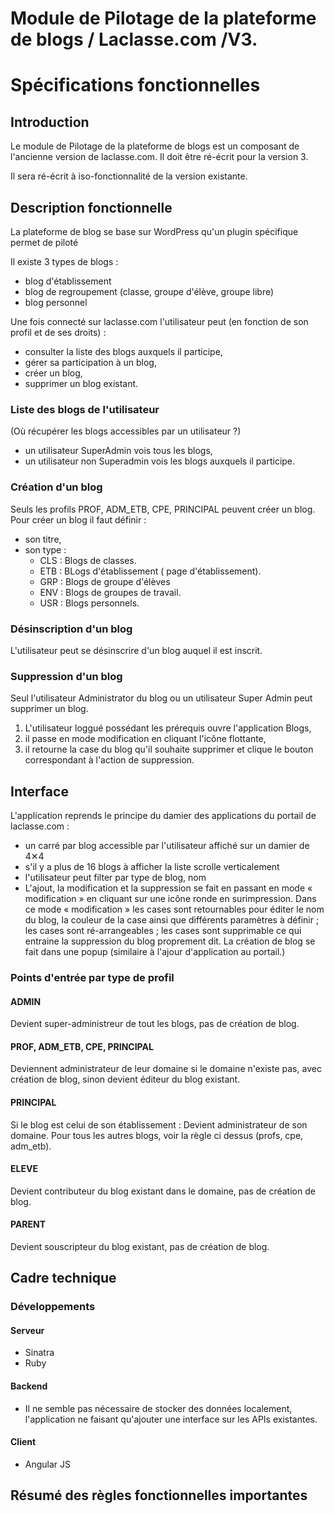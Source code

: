 # Module de Pilotage de la plateforme de blogs / Laclasse.com /V3.
# Spécifications fonctionnelles

## Introduction

Le module de Pilotage de la plateforme de blogs est un composant de l'ancienne version de laclasse.com. Il doit être ré-écrit pour la version 3.

Il sera ré-écrit à iso-fonctionnalité de la version existante.

## Description fonctionnelle

La plateforme de blog se base sur WordPress qu'un plugin spécifique permet de piloté

Il existe 3 types de blogs :
* blog d'établissement
* blog de regroupement (classe, groupe d'élève, groupe libre)
* blog personnel

Une fois connecté sur laclasse.com l'utilisateur peut (en fonction de son profil et de ses droits) :
* consulter la liste des blogs auxquels il participe,
* gérer sa participation à un blog,
* créer un blog,
* supprimer un blog existant.

### Liste des blogs de l'utilisateur
(Où récupérer les blogs accessibles par un utilisateur ?)

* un utilisateur SuperAdmin vois tous les blogs,
* un utilisateur non Superadmin vois les blogs auxquels il participe.

### Création d'un blog
Seuls les profils PROF, ADM_ETB, CPE, PRINCIPAL peuvent créer un blog.
Pour créer un blog il faut définir :
* son titre,
* son type :
  - CLS : Blogs de classes.
  - ETB : BLogs d'établissement ( page d'établissement).
  - GRP : Blogs de groupe d'élèves
  - ENV : Blogs de groupes de travail.
  - USR : Blogs personnels.


### Désinscription d'un blog
L'utilisateur peut se désinscrire d'un blog auquel il est inscrit.

### Suppression d'un blog
Seul l'utilisateur Administrator du blog ou un utilisateur Super Admin peut supprimer un blog.

1. L'utilisateur loggué possédant les prérequis ouvre l'application Blogs,
2. il passe en mode modification en cliquant l'icône flottante,
3. il retourne la case du blog qu'il souhaite supprimer et clique le bouton correspondant à l'action de suppression.

## Interface

L'application reprends le principe du damier des applications du portail de laclasse.com :
* un carré par blog accessible par l'utilisateur affiché sur un damier de 4✕4
* s'il y a plus de 16 blogs à afficher la liste scrolle verticalement
* l'utilisateur peut filter par type de blog, nom
* L'ajout, la modification et la suppression se fait en passant en mode « modification » en cliquant sur une icône ronde en surimpression. Dans ce mode « modification » les cases sont retournables pour éditer le nom du blog, la couleur de la case ainsi que différents paramètres à définir ; les cases sont ré-arrangeables ; les cases sont supprimable ce qui entraine la suppression du blog proprement dit. La création de blog se fait dans une popup (similaire à l'ajour d'application au portail.)

### Points d'entrée par type de profil

#### ADMIN
Devient super-administreur de tout les blogs, pas de création de blog.

#### PROF, ADM_ETB, CPE, PRINCIPAL
Deviennent administrateur de leur domaine si le domaine n'existe pas,
avec création de blog, sinon devient éditeur du blog existant.

#### PRINCIPAL
Si le blog est celui de son établissement : Devient administrateur de son domaine.
Pour tous les autres blogs, voir la règle ci dessus (profs, cpe, adm_etb).

#### ELEVE
Devient contributeur du blog existant dans le domaine, pas de création de blog.

#### PARENT
Devient souscripteur du blog existant, pas de création de blog.

## Cadre technique

### Développements

#### Serveur

  - Sinatra
  - Ruby

#### Backend

  - Il ne semble pas nécessaire de stocker des données localement, l'application ne faisant qu'ajouter une interface sur les APIs existantes.

#### Client

  - Angular JS

## Résumé des règles fonctionnelles importantes
